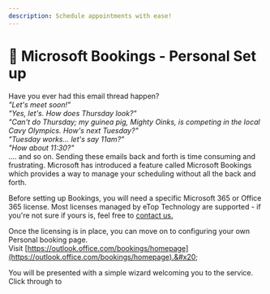```yaml
---
description: Schedule appointments with ease!
---
```


# 📆 Microsoft Bookings - Personal Set up

Have you ever had this email thread happen?\
_"Let's meet soon!"_\
_"Yes, let's. How does Thursday look?"_\
_"Can't do Thursday; my guinea pig, Mighty Oinks, is competing in the local Cavy Olympics. How's next Tuesday?"_\
_"Tuesday works... let's say 11am?"_\
_"How about 11:30?"_\
.... and so on. Sending these emails back and forth is time consuming and frustrating. Microsoft has introduced a feature called Microsoft Bookings which provides a way to manage your scheduling without all the back and forth.

Before setting up Bookings, you will need a specific Microsoft 365 or Office 365 license. Most licenses managed by eTop Technology are supported - if you're not sure if yours is, feel free to [contact us.](../../etop-tools/welcome-to-working-with-etop/)

Once the licensing is in place, you can move on to configuring your own Personal booking page. \
Visit [https://outlook.office.com/bookings/homepage](https://outlook.office.com/bookings/homepage).&#x20;

You will be presented with a simple wizard welcoming you to the service. Click through to&#x20;
